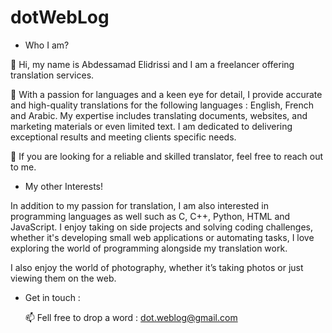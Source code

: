 # dotWebLog

- Who I am?

👋 Hi, my name is Abdessamad Elidrissi and I am a freelancer offering translation services. 

🌱 With a passion for languages and a keen eye for detail, I provide accurate and high-quality translations for the following languages : English, French and Arabic. My expertise includes translating documents, websites, and marketing materials or even limited text. I am dedicated to delivering exceptional results and meeting clients specific needs. 

👀 If you are looking for a reliable and skilled translator, feel free to reach out to me.

- My other Interests!

In addition to my passion for translation, I am also interested in programming languages as well such as C, C++, Python, HTML and JavaScript. I enjoy taking on side projects and solving coding challenges, whether it's developing small web applications or automating tasks, I love exploring the world of programming alongside my translation work.

I also enjoy the world of photography, whether it’s taking photos or just viewing them on the web.

- Get in touch :
    
    
    📫 Fell free to drop a word : [dot.weblog@gmail.com](mailto:dot.weblog@gmail.com)